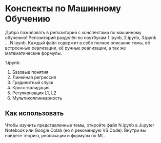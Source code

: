 # Конспекты по Машинному Обучению

Добро пожаловать в репозиторий с конспектами по машинному обучению! Репозиторий разделён по ноутбукам 1.ipynb, 2.ipynb, 3.ipynb ... N.ipynb.
Каждый файл содержит в себе полное описание темы, её встроенные реализации, её ручные реализации, а так же математические формулы.
 
1.ipynb:
1. Базовые понятия
2. Линейная регрессия
3. Градиентный спуск
4. Кросс-валидация
5. Регуляризация L1, L2
6. Мультиколлинеарность

## Как использовать

Чтобы изучить представленные темы, откройте файл N.ipynb в Jupyter Notebook или Google Colab (но я рекомендую VS Code). Внутри вы найдете теорию, реализации и формулы по ML.


